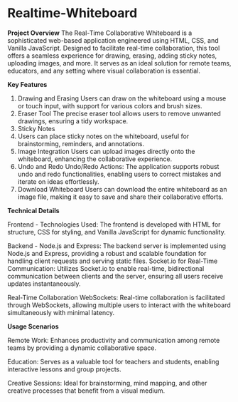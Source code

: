 # **Realtime-Whiteboard**

**Project Overview**
The Real-Time Collaborative Whiteboard is a sophisticated web-based application engineered using HTML, CSS, and Vanilla JavaScript. Designed to facilitate real-time collaboration, this tool offers a seamless experience for drawing, erasing, adding sticky notes, uploading images, and more. It serves as an ideal solution for remote teams, educators, and any setting where visual collaboration is essential.

**Key Features**
1. Drawing and Erasing
   Users can draw on the whiteboard using a mouse or touch input, with support for various colors and brush sizes.
2. Eraser Tool
   The precise eraser tool allows users to remove unwanted drawings, ensuring a tidy workspace.
3. Sticky Notes
4. Users can place sticky notes on the whiteboard, useful for brainstorming, reminders, and annotations.
5. Image Integration
   Users can upload images directly onto the whiteboard, enhancing the collaborative experience.
6. Undo and Redo
   Undo/Redo Actions: The application supports robust undo and redo functionalities, enabling users to correct mistakes and     iterate on ideas effortlessly.
7. Download Whiteboard
   Users can download the entire whiteboard as an image file, making it easy to save and share their collaborative efforts.


**Technical Details**

Frontend - 
Technologies Used: The frontend is developed with HTML for structure, CSS for styling, and Vanilla JavaScript for dynamic functionality.


Backend - 
Node.js and Express: The backend server is implemented using Node.js and Express, providing a robust and scalable foundation for handling client requests and serving static files.
Socket.io for Real-Time Communication: Utilizes Socket.io to enable real-time, bidirectional communication between clients and the server, ensuring all users receive updates instantaneously.

Real-Time Collaboration
WebSockets: Real-time collaboration is facilitated through WebSockets, allowing multiple users to interact with the whiteboard simultaneously with minimal latency.

**Usage Scenarios**

Remote Work: Enhances productivity and communication among remote teams by providing a dynamic collaborative space.

Education: Serves as a valuable tool for teachers and students, enabling interactive lessons and group projects.

Creative Sessions: Ideal for brainstorming, mind mapping, and other creative processes that benefit from a visual medium.
